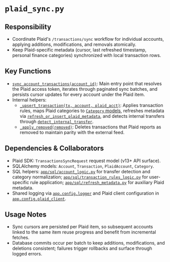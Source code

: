 # `plaid_sync.py`

## Responsibility

- Coordinate Plaid's `/transactions/sync` workflow for individual accounts, applying additions, modifications, and removals atomically.
- Keep Plaid-specific metadata (cursor, last refreshed timestamp, personal finance categories) synchronized with local transaction rows.

## Key Functions

- [`sync_account_transactions(account_id)`](../../../../backend/app/services/plaid_sync.py): Main entry point that resolves the Plaid access token, iterates through paginated sync batches, and persists cursor updates for every account under the Plaid item.
- Internal helpers:
  - [`_upsert_transaction(tx, account, plaid_acct)`](../../../../backend/app/services/plaid_sync.py): Applies transaction rules, maps Plaid categories to [`Category` models](../../../../backend/app/models.py), refreshes metadata via [`refresh_or_insert_plaid_metadata`](../../../../backend/app/sql/refresh_metadata.py), and detects internal transfers through [`detect_internal_transfer`](../../../../backend/app/sql/account_logic.py).
  - [`_apply_removed(removed)`](../../../../backend/app/services/plaid_sync.py): Deletes transactions that Plaid reports as removed to maintain parity with the external feed.

## Dependencies & Collaborators

- Plaid SDK: `TransactionsSyncRequest` request model (v13+ API surface).
- SQLAlchemy models: `Account`, `Transaction`, `PlaidAccount`, `Category`.
- SQL helpers: [`app/sql/account_logic.py`](../../../../backend/app/sql/account_logic.py) for transfer detection and category normalization; [`app/sql/transaction_rules_logic.py`](../../../../backend/app/sql/transaction_rules_logic.py) for user-specific rule application; [`app/sql/refresh_metadata.py`](../../../../backend/app/sql/refresh_metadata.py) for auxiliary Plaid metadata.
- Shared logging via [`app.config.logger`](../../../../backend/app/config.py) and Plaid client configuration in [`app.config.plaid_client`](../../../../backend/app/config.py).

## Usage Notes

- Sync cursors are persisted per Plaid item, so subsequent accounts linked to the same item reuse progress and benefit from incremental fetches.
- Database commits occur per batch to keep additions, modifications, and deletions consistent; failures trigger rollbacks and surface through logged errors.
